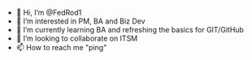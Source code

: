 - 👋 Hi, I’m @FedRod1
- 👀 I’m interested in PM, BA and Biz Dev
- 🌱 I’m currently learning BA and refreshing the basics for GIT/GitHub
- 💞️ I’m looking to collaborate on ITSM
- 📫 How to reach me "ping"

<!---
FedRod1/FedRod1 is a ✨ special ✨ repository because its `README.md` (this file) appears on your GitHub profile.
You can click the Preview link to take a look at your changes.
--->
